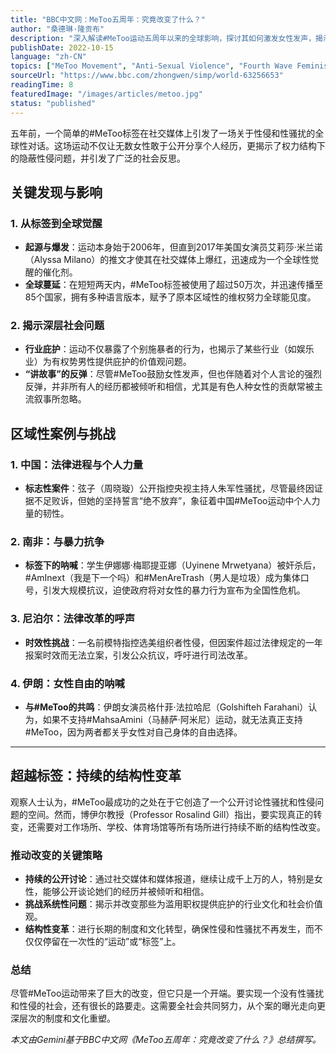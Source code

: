 ```yaml
---
title: "BBC中文网：MeToo五周年：究竟改变了什么？" 
author: "桑德琳·隆贡布" 
description: "深入解读#MeToo运动五周年以来的全球影响，探讨其如何激发女性发声，揭示社会深层问题，并推动持续的结构性变革。" 
publishDate: 2022-10-15 
language: "zh-CN" 
topics: ["MeToo Movement", "Anti-Sexual Violence", "Fourth Wave Feminism"] 
sourceUrl: "https://www.bbc.com/zhongwen/simp/world-63256653" 
readingTime: 8 
featuredImage: "/images/articles/metoo.jpg" 
status: "published"
---
```


五年前，一个简单的#MeToo标签在社交媒体上引发了一场关于性侵和性骚扰的全球性对话。这场运动不仅让无数女性敢于公开分享个人经历，更揭示了权力结构下的隐蔽性侵问题，并引发了广泛的社会反思。

## 关键发现与影响

### 1\. 从标签到全球觉醒

  - **起源与爆发**：运动本身始于2006年，但直到2017年美国女演员艾莉莎·米兰诺（Alyssa Milano）的推文才使其在社交媒体上爆红，迅速成为一个全球性觉醒的催化剂。
  - **全球蔓延**：在短短两天内，#MeToo标签被使用了超过50万次，并迅速传播至85个国家，拥有多种语言版本，赋予了原本区域性的维权努力全球能见度。

### 2\. 揭示深层社会问题

  - **行业庇护**：运动不仅暴露了个别施暴者的行为，也揭示了某些行业（如娱乐业）为有权势男性提供庇护的价值观问题。
  - **“讲故事”的反弹**：尽管#MeToo鼓励女性发声，但也伴随着对个人言论的强烈反弹，并非所有人的经历都被倾听和相信，尤其是有色人种女性的贡献常被主流叙事所忽略。



## 区域性案例与挑战

### 1\. 中国：法律进程与个人力量

  - **标志性案件**：弦子（周晓璇）公开指控央视主持人朱军性骚扰，尽管最终因证据不足败诉，但她的坚持誓言“绝不放弃”，象征着中国#MeToo运动中个人力量的韧性。

### 2\. 南非：与暴力抗争

  - **标签下的呐喊**：学生伊娜娜·梅耶提亚娜（Uyinene Mrwetyana）被奸杀后，\#AmInext（我是下一个吗）和#MenAreTrash（男人是垃圾）成为集体口号，引发大规模抗议，迫使政府将对女性的暴力行为宣布为全国性危机。

### 3\. 尼泊尔：法律改革的呼声

  - **时效性挑战**：一名前模特指控选美组织者性侵，但因案件超过法律规定的一年报案时效而无法立案，引发公众抗议，呼吁进行司法改革。

### 4\. 伊朗：女性自由的呐喊

  - **与#MeToo的共鸣**：伊朗女演员格什菲·法拉哈尼（Golshifteh Farahani）认为，如果不支持#MahsaAmini（马赫萨·阿米尼）运动，就无法真正支持#MeToo，因为两者都关乎女性对自己身体的自由选择。

-----

## 超越标签：持续的结构性变革

观察人士认为，#MeToo最成功的之处在于它创造了一个公开讨论性骚扰和性侵问题的空间。然而，博伊尔教授（Professor Rosalind Gill）指出，要实现真正的转变，还需要对工作场所、学校、体育场馆等所有场所进行持续不断的结构性改变。

### 推动改变的关键策略

  - **持续的公开讨论**：通过社交媒体和媒体报道，继续让成千上万的人，特别是女性，能够公开谈论她们的经历并被倾听和相信。
  - **挑战系统性问题**：揭示并改变那些为滥用职权提供庇护的行业文化和社会价值观。
  - **结构性变革**：进行长期的制度和文化转型，确保性侵和性骚扰不再发生，而不仅仅停留在一次性的“运动”或“标签”上。

### 总结

尽管#MeToo运动带来了巨大的改变，但它只是一个开端。要实现一个没有性骚扰和性侵的社会，还有很长的路要走。这需要全社会共同努力，从个案的曝光走向更深层次的制度和文化重塑。

*本文由Gemini基于BBC中文网《MeToo五周年：究竟改变了什么？》总结撰写。*